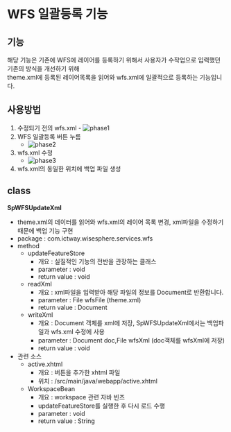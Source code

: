 # WFS 일괄등록 기능

## 기능
해당 기능은 기존에 WFS에 레이어를 등록하기 위해서 사용자가 수작업으로 입력했던 기존의 방식을 개선하기 위해  
theme.xml에 등록된 레이어목록을 읽어와 wfs.xml에 일괄적으로 등록하는 기능입니다.

## 사용방법
  1. 수정되기 전의 wfs.xml
    - ![phase1](https://github.com/dku32131738/WiseSphere2D/blob/master/manual/img/phase01.png)
  1. WFS 일괄등록 버튼 누름 
     - ![phase2](https://github.com/dku32131738/WiseSphere2D/blob/master/manual/img/phase02.png)
  1. wfs.xml 수정
      - ![phase3](https://github.com/dku32131738/WiseSphere2D/blob/master/manual/img/phase03.png)
  1. wfs.xml의 동일한 위치에 백업 파일 생성
## class
 **SpWFSUpdateXml**
  * theme.xml의 데이터를 읽어와 wfs.xml의 레이어 목록 변경, xml파일을 수정하기 때문에 백업 기능 구현
  * package : com.ictway.wisesphere.services.wfs
  * method
    * updateFeatureStore
      * 개요 : 실질적인 기능의 전반을 관장하는 클래스
      * parameter : void
      * return value : void
    * readXml
      * 개요 : xml파일을 입력받아 해당 파일의 정보를 Document로 반환합니다.
      * parameter : File wfsFile (theme.xml)
      * return value : Document
    * writeXml
      * 개요 : Document 객체를 xml에 저장, SpWFSUpdateXml에서는 백업파일과 wfs.xml 수정에 사용
      * parameter : Document doc,File wfsXml (doc객체를 wfsXml에 저장)
      * return value : void
  * 관련 소스
    * active.xhtml
      * 개요 : 버튼을 추가한 xhtml 파일
      * 위치 : /src/main/java/webapp/active.xhtml
    * WorkspaceBean
      * 개요 : workspace 관련 자바 빈즈
      * updateFeatureStore를 실행한 후 다시 로드 수행
      * parameter : void
      * return value : String
